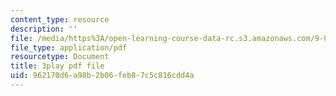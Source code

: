```yaml
---
content_type: resource
description: ''
file: /media/https%3A/open-learning-course-data-rc.s3.amazonaws.com/9-00sc-introduction-to-psychology-fall-2011/962170d6a98b2b06feb87c5c816cdd4a_SjjGiqf96rI.pdf
file_type: application/pdf
resourcetype: Document
title: 3play pdf file
uid: 962170d6-a98b-2b06-feb8-7c5c816cdd4a
---
```

